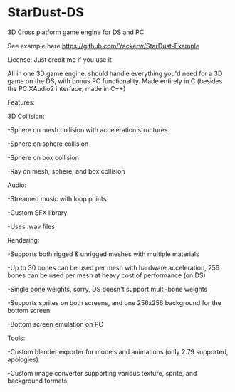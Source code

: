 # StarDust-DS
 3D Cross platform game engine for DS and PC
 
 See example here:https://github.com/Yackerw/StarDust-Example

License: Just credit me if you use it

All in one 3D game engine, should handle everything you'd need for a 3D game on the DS, with bonus PC functionality. Made entirely in C (besides the PC XAudio2 interface, made in C++)

Features:

3D Collision:

-Sphere on mesh collision with acceleration structures

-Sphere on sphere collision

-Sphere on box collision

-Ray on mesh, sphere, and box collision

Audio:

-Streamed music with loop points

-Custom SFX library

-Uses .wav files

Rendering:

-Supports both rigged & unrigged meshes with multiple materials

-Up to 30 bones can be used per mesh with hardware acceleration, 256 bones can be used per mesh at heavy cost of performance (on DS)

-Single bone weights, sorry, DS doesn't support multi-bone weights

-Supports sprites on both screens, and one 256x256 background for the bottom screen.

-Bottom screen emulation on PC

Tools:

-Custom blender exporter for models and animations (only 2.79 supported, apologies)

-Custom image converter supporting various texture, sprite, and background formats


